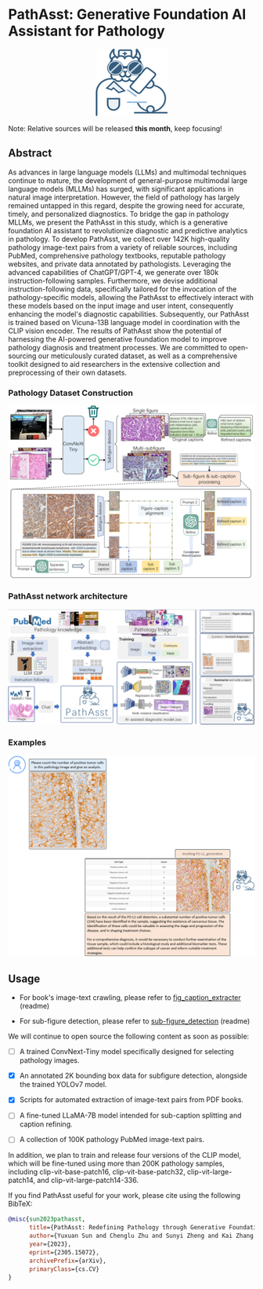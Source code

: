 # PathAsst: Generative Foundation AI Assistant for Pathology



<div align=center> <img src="./img/logo.png"/> </div>



Note: Relative sources will be released **this month**, keep focusing!

## Abstract

As advances in large language models (LLMs) and multimodal techniques continue to mature, the development of general-purpose multimodal large language models (MLLMs) has surged, with significant applications in natural image interpretation. However, the field of pathology has largely remained untapped in this regard, despite the growing need for accurate, timely, and personalized diagnostics. To bridge the gap in pathology MLLMs, we present the PathAsst in this study, which is a generative foundation AI assistant to revolutionize diagnostic and predictive analytics in pathology. To develop PathAsst, we collect over 142K high-quality pathology image-text pairs from a variety of reliable sources, including PubMed, comprehensive pathology textbooks, reputable pathology websites, and private data annotated by pathologists. Leveraging the advanced capabilities of ChatGPT/GPT-4, we generate over 180k instruction-following samples. Furthermore, we devise additional instruction-following data, specifically tailored for the invocation of the pathology-specific models, allowing the PathAsst to effectively interact with these models based on the input image and user intent, consequently enhancing the model's diagnostic capabilities. Subsequently, our PathAsst is trained based on Vicuna-13B language model in coordination with the CLIP vision encoder. The results of PathAsst show the potential of harnessing the AI-powered generative foundation model to improve pathology diagnosis and treatment processes. We are committed to open-sourcing our meticulously curated dataset, as well as a comprehensive toolkit designed to aid researchers in the extensive collection and preprocessing of their own datasets.



### Pathology Dataset Construction

<img src="./img/data_construction.png" alt="image-20230525002624933" style="zoom: 67%;" />



### PathAsst network architecture

<img src="./img/framework.png" alt="image-20230525002917910" style="zoom: 67%;" />



### Examples

<img src="./img/example_pdl1.png" alt="image-20230525003340750" style="zoom: 80%;" />



## Usage

- For book's image-text crawling, please refer to [fig_caption_extracter](https://github.com/superjamessyx/Generative-Foundation-AI-Assistant-for-Pathology/tree/main/fig_caption_extracter)  (readme)

- For sub-figure detection, please refer to [sub-figure_detection](https://github.com/superjamessyx/Generative-Foundation-AI-Assistant-for-Pathology/tree/main/sub-figure_detection) (readme)

We will continue to open source the following content as soon as possible:

- [ ] A trained ConvNext-Tiny model specifically designed for selecting pathology images.

- [x] An annotated 2K bounding box data for subfigure detection, alongside the trained YOLOv7 model.

- [x] Scripts for automated extraction of image-text pairs from PDF books.

- [ ] A fine-tuned LLaMA-7B model intended for sub-caption splitting and caption refining.

- [ ] A collection of 100K pathology PubMed image-text pairs.

In addition, we plan to train and release four versions of the CLIP model, which will be fine-tuned using more than 200K pathology samples, including clip-vit-base-patch16, clip-vit-base-patch32, clip-vit-large-patch14, and clip-vit-large-patch14-336.



If you find PathAsst useful for your work, please cite using the following BibTeX:

```bibtex
@misc{sun2023pathasst,
      title={PathAsst: Redefining Pathology through Generative Foundation AI Assistant for Pathology}, 
      author={Yuxuan Sun and Chenglu Zhu and Sunyi Zheng and Kai Zhang and Zhongyi Shui and Xiaoxuan Yu and Yizhi Zhao and Honglin Li and Yunlong Zhang and Ruojia Zhao and Xinheng Lyu and Lin Yang},
      year={2023},
      eprint={2305.15072},
      archivePrefix={arXiv},
      primaryClass={cs.CV}
}
```

